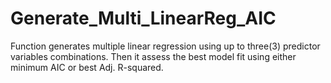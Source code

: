 # Generate_Multi_LinearReg_AIC
Function generates multiple linear regression using up to three(3) predictor variables combinations. Then it assess the best model fit using either minimum AIC or best Adj. R-squared.

